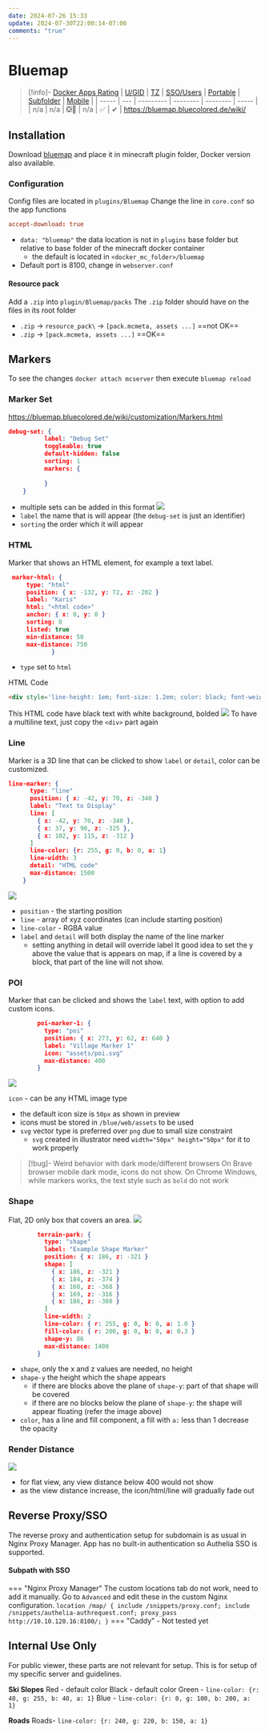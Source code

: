 ```yaml
---
date: 2024-07-26 15:33
update: 2024-07-30T22:00:14-07:00
comments: "true"
---
```

# Bluemap
> [!info]- [Docker Apps Rating](../02-docker-ratings.md)
> | [U/GID](../02-docker-ratings.md#ugid) | [TZ](../02-docker-ratings.md#tz)  | [SSO/Users](../02-docker-ratings.md#sso) | [Portable](../02-docker-ratings.md#portable) | [Subfolder](../02-docker-ratings.md#subfolder) |  [Mobile](../02-docker-ratings.md#mobile) |
> | ----- | --- | --------- | -------- | -------- | ----- |
> | n/a     | n/a  | ❎🤵       | n/a        | ✅ | ✔ |
https://bluemap.bluecolored.de/wiki/

## Installation
Download [bluemap](https://github.com/BlueMap-Minecraft/BlueMap/releases) and place it in minecraft plugin folder, Docker version also available.
### Configuration
Config files are located in `plugins/Bluemap`
Change the line in `core.conf` so the app functions
```conf
accept-download: true
```
- `data: "bluemap"` the data location is not in `plugins` base folder but relative to base folder of the minecraft docker container
	- the default is located in `<docker_mc_folder>/bluemap`
- Default port is 8100, change in `webserver.conf`
#### Resource pack
Add a `.zip` into `plugin/Bluemap/packs`
The `.zip` folder should have on the files in its root folder

- `.zip` -> `resource_pack\` -> `[pack.mcmeta, assets ...]` ==not OK==
- `.zip` -> `[pack.mcmeta, assets ...]` ==OK==
## Markers
To see the changes `docker attach mcserver` then execute `bluemap reload`
### Marker Set
https://bluemap.bluecolored.de/wiki/customization/Markers.html
```json
debug-set: {
          label: "Debug Set"
          toggleable: true
          default-hidden: false
          sorting: 1
          markers: {
             
          }
    }
```

- multiple sets can be added in this format
![](assets/Pasted%20image%2020240726201820.png)
- `label` the name that is will appear (the `debug-set` is just an identifier)
- `sorting` the order which it will appear
### HTML
Marker that shows an HTML element, for example a text label.
```json
 marker-html: {
     type: "html"
     position: { x: -132, y: 72, z: -202 }
     label: "Karis"
     html: "<html code>"
     anchor: { x: 0, y: 0 }
     sorting: 0
     listed: true
     min-distance: 50
     max-distance: 750
            }
```

- `type` set to `html`

HTML Code
```html
<div style='line-height: 1em; font-size: 1.2em; color: black; font-weight: bold; background-color: white; transform: translate(-50%, -50%);'>Karis</div>
```
This HTML code have black text with white background, bolded
![](assets/Pasted%20image%2020240726203018.png)
To have a multiline text, just copy the `<div>` part again
### Line
Marker is a 3D line that can be clicked to show `label` or `detail`, color can be customized.
```json
line-marker: {
      type: "line"
      position: { x: -42, y: 70, z: -340 }
      label: "Text to Display"
      line: [
        { x: -42, y: 70, z: -340 },
        { x: 37, y: 90, z: -325 },
        { x: 102, y: 115, z: -312 }
      ]
      line-color: {r: 255, g: 0, b: 0, a: 1}
      line-width: 3
      detail: "HTML code"
      max-distance: 1500
    }
```
![](assets/Pasted%20image%2020240726204821.png)

- `position` - the starting position
- `line` - array of xyz coordinates (can include starting position)
- `line-color` - RGBA value
- `label` and `detail` will both display the name of the line marker
	- setting anything in detail will override label
It good idea to set the y above the value that is appears on map, if a line is covered by a block, that part of the line will not show.
### POI
 Marker that can be clicked and shows the `label` text, with option to add custom icons.
```json
        poi-marker-1: {
          type: "poi"
          position: { x: 273, y: 62, z: 640 }
          label: "Village Marker 1"
          icon: "assets/poi.svg"
          max-distance: 400
        } 
```
 ![](assets/Pasted%20image%2020240726211823.png)

`icon` - can be any HTML image type
- the default icon size is `50px` as shown in preview
- icons must be stored in `/blue/web/assets` to be used 
- `svg` vector type is preferred over `png` due to small size constraint
	- `svg` created in illustrator need `width="50px" height="50px"` for it to work properly

> [!bug]- Weird behavior with dark mode/different browsers
> On Brave browser mobile dark mode, icons do not show.
> On Chrome Windows, while markers works, the text style such as `bold` do not work
### Shape
Flat, 2D only box that covers an area.
![](assets/Pasted%20image%2020240730212230.png)
```json
        terrain-park: {
          type: "shape"
          label: "Example Shape Marker"
          position: { x: 186, z: -321 }
          shape: [
            { x: 186, z: -321 }
            { x: 184, z: -374 }
            { x: 168, z: -368 }
            { x: 169, z: -316 }
            { x: 186, z: -308 }
          ]
          line-width: 2
          line-color: { r: 255, g: 0, b: 0, a: 1.0 }
          fill-color: { r: 200, g: 0, b: 0, a: 0.3 }
          shape-y: 86
          max-distance: 1400
        }
```
- `shape`, only the x and z values are needed, no height
- `shape-y` the height which the shape appears
	- if there are blocks above the plane of `shape-y`: part of that shape will be covered
	- if there are no blocks below the plane of `shape-y`: the shape will appear floating (refer the image above)
- `color`, has a line and fill component, a fill with `a:` less than 1 decrease the opacity
### Render Distance
![](assets/Pasted%20image%2020240730215818.png)

- for flat view, any view distance below 400 would not show
- as the view distance increase, the icon/html/line will gradually fade out
## Reverse Proxy/SSO
The reverse proxy and authentication setup for subdomain is as usual in Nginx Proxy Manager. App has no built-in authentication so Authelia SSO is supported.
#### Subpath with SSO
=== "Nginx Proxy Manager" 
	The custom locations tab do not work, need to add it manually.
	Go to `Advanced` and edit these in the custom Nginx configuration.
	```
	location /map/ {
		include /snippets/proxy.conf;
		include /snippets/authelia-authrequest.conf;
		proxy_pass http://10.10.120.16:8100/;
	  }
	```
=== "Caddy"
	- Not tested yet 

## Internal Use Only
For public viewer, these parts are not relevant for setup. This is for setup of my specific server and guidelines.

**Ski Slopes**
Red - default color
Black - default color
Green -  `line-color: {r: 40, g: 255, b: 40, a: 1}`
Blue - `line-color: {r: 0, g: 100, b: 200, a: 1}`

**Roads**
Roads- `line-color: {r: 240, g: 220, b: 150, a: 1}`
